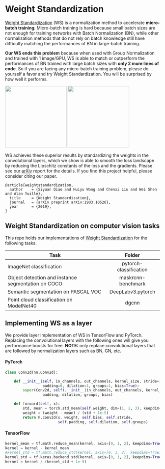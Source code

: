# Weight Standardization

[Weight Standardization](https://arxiv.org/abs/1903.10520) (WS) is a normalization method to accelerate **micro-batch training**.
Micro-batch training is hard because small batch sizes are not enough for
training networks with Batch Normalization (BN), while
other normalization methods that do not rely on batch
knowledge still have difficulty matching the performances
of BN in large-batch training.

**Our WS ends this problem** because when used with Group Normalization and trained
with 1 image/GPU, WS is able to match or outperform the
performances of BN trained with large batch sizes with **only
2 more lines of code**.
So if you are facing any micro-batch training problem, please do yourself a favor and try Weight Standardization.
You will be surprised by how well it performs.

<p float="left">
  <img src="imgs/comp.png" height="200" />
  <img src="imgs/norm.png" height="200" />
</p>

WS achieves these superior results by standardizing the weights in the convolutional layers, which we show is able to smooth the loss landscape by reducing the Lipschitz constants of the loss and the gradients.
Please see our [arXiv](https://arxiv.org/abs/1903.10520) report for the details.
If you find this project helpful, please consider citing our paper.

```
@article{weightstandardization,
  author    = {Siyuan Qiao and Huiyu Wang and Chenxi Liu and Wei Shen and Alan Yuille},
  title     = {Weight Standardization},
  journal   = {arXiv preprint arXiv:1903.10520},
  year      = {2019},
}
```

## Weight Standardization on computer vision tasks
This repo holds our implementations of [Weight Standardization](https://github.com/joe-siyuan-qiao/WeightStandardization) for the following tasks.

| Task | Folder |
|------|:------:|
| ImageNet classification | pytorch-classification |
| Object detection and instance segmentation on COCO | maskrcnn-benchmark |
| Semantic segmentation on PASCAL VOC | DeepLabv3.pytorch |
| Point cloud classification on ModelNet40 | dgcnn |

## Implementing WS as a layer
We provide layer implementation of WS in TensorFlow and PyTorch.
Replacing the convolutional layers with the following ones will give you performance boosts for free.
**NOTE:** only replace convolutional layers that are followed by normalization layers such as BN, GN, etc.
#### PyTorch
```python
class Conv2d(nn.Conv2d):

    def __init__(self, in_channels, out_channels, kernel_size, stride=1,
                 padding=0, dilation=1, groups=1, bias=True):
        super(Conv2d, self).__init__(in_channels, out_channels, kernel_size, stride,
                 padding, dilation, groups, bias)

    def forward(self, x):
        std, mean = torch.std_mean(self.weight, dim=(1, 2, 3), keepdim=True)
        weight = (weight - mean) / (std + 1e-5)
        return F.conv2d(x, weight, self.bias, self.stride,
                        self.padding, self.dilation, self.groups)
```
#### TensorFlow
```python
kernel_mean = tf.math.reduce_mean(kernel, axis=[0, 1, 2], keepdims=True, name='kernel_mean')
kernel = kernel - kernel_mean
#kernel_std = tf.math.reduce_std(kernel, axis=[0, 1, 2], keepdims=True, name='kernel_std')
kernel_std = tf.keras.backend.std(kernel, axis=[0, 1, 2], keepdims=True)
kernel = kernel / (kernel_std + 1e-5)
```
